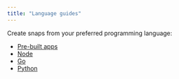 ```yaml
---
title: "Language guides"
---
```


Create snaps from your preferred programming language:

* [Pre-built apps](/docs/build-snaps/pre-built)
* [Node](/docs/build-snaps/node)
* [Go](/docs/build-snaps/go)
* [Python](/docs/build-snaps/python)
